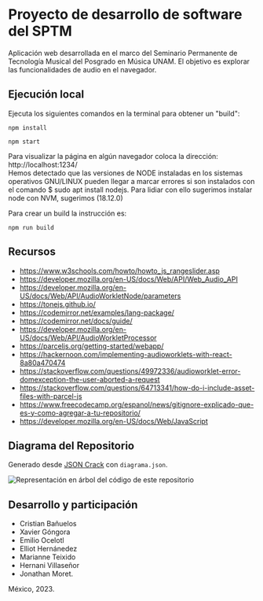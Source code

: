 # Proyecto de desarrollo de software del SPTM

Aplicación web desarrollada en el marco del Seminario Permanente de Tecnología Musical del Posgrado en Música UNAM. El objetivo es explorar las funcionalidades de audio en el navegador.

## Ejecución local

Ejecuta los siguientes comandos en la terminal para obtener un "build":

```
npm install
```

```
npm start
```

Para visualizar la página en algún navegador coloca la dirección: http://localhost:1234/  
Hemos detectado que las versiones de NODE instaladas en los sistemas operativos GNU/LINUX pueden llegar a marcar errores si son instalados con el comando $ sudo apt install nodejs. Para lidiar con ello sugerimos instalar node con NVM, sugerimos (18.12.0) 

Para crear un build la instrucción es:

```
npm run build
```

## Recursos

- https://www.w3schools.com/howto/howto_js_rangeslider.asp
- https://developer.mozilla.org/en-US/docs/Web/API/Web_Audio_API
- https://developer.mozilla.org/en-US/docs/Web/API/AudioWorkletNode/parameters
- https://tonejs.github.io/
- https://codemirror.net/examples/lang-package/
- https://codemirror.net/docs/guide/
- https://developer.mozilla.org/en-US/docs/Web/API/AudioWorkletProcessor
- https://parceljs.org/getting-started/webapp/
- https://hackernoon.com/implementing-audioworklets-with-react-8a80a470474
- https://stackoverflow.com/questions/49972336/audioworklet-error-domexception-the-user-aborted-a-request
- https://stackoverflow.com/questions/64713341/how-do-i-include-asset-files-with-parcel-js
- https://www.freecodecamp.org/espanol/news/gitignore-explicado-que-es-y-como-agregar-a-tu-repositorio/
- https://developer.mozilla.org/en-US/docs/Web/JavaScript

## Diagrama del Repositorio

Generado desde [JSON Crack](https://jsoncrack.com/editor) con `diagrama.json`.

![Representación en árbol del código de este repositorio](/imgs/diagrama.png)


## Desarrollo y participación 

- Cristian Bañuelos  
- Xavier Góngora
- Emilio Ocelotl
- Elliot Hernánedez
- Marianne Teixido
- Hernani Villaseñor
- Jonathan Moret.

México, 2023.  
